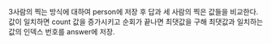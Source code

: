3사람의 찍는 방식에 대하여 person에 저장 후 답과 세 사람의 찍은 값들을 비교한다.
값이 일치하면 count 값을 증가시키고 순회가 끝나면 최댓값을 구해 최댓값과 일치하는 값의 인덱스 번호를 answer에 저장.
